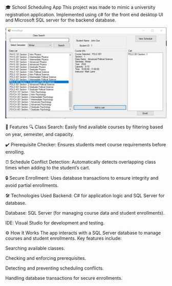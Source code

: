 🎓 School Scheduling App
This project was made to mimic a university registration application. Implemented using c# for the front end desktop UI and Microsoft SQL server for the backend database.

<p align="center"> <img src="images/ClassSearch.jpg" alt="Main Screenshot" width="700"/> </p>



🚀 Features
🔍 Class Search: Easily find available courses by filtering based on year, semester, and capacity.

✔️ Prerequisite Checker: Ensures students meet course requirements before enrolling.

⏰ Schedule Conflict Detection: Automatically detects overlapping class times when adding to the student’s cart.

🔒 Secure Enrollment: Uses database transactions to ensure integrity and avoid partial enrollments.



🛠️ Technologies Used
Backend: C# for application logic and SQL Server for database.

Database: SQL Server (for managing course data and student enrollments).

IDE: Visual Studio for development and testing.

⚙️ How It Works
The app interacts with a SQL Server database to manage courses and student enrollments. Key features include:

Searching available classes.

Checking and enforcing prerequisites.

Detecting and preventing scheduling conflicts.

Handling database transactions for secure enrollments.
